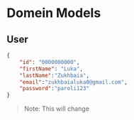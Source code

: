 # Domein Models

## User

```json
{
	"id": "0000000000",
	"firstName": "Luka",
	"lastName":"Zukhbaia",
	"email":"zukhbaialuka0@gmail.com",
	"password":"paroli123"
}
```
> Note: This will change